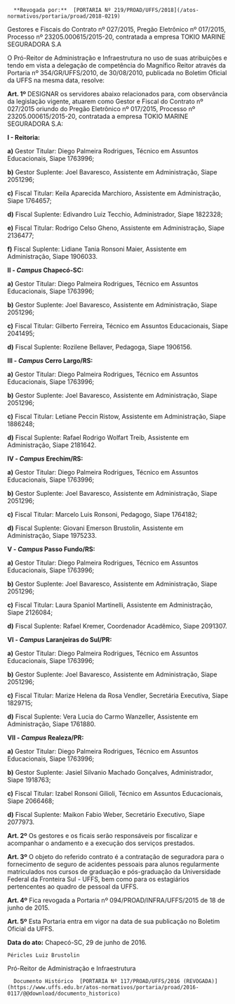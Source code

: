       **Revogada por:**  [PORTARIA Nº 219/PROAD/UFFS/2018](/atos-normativos/portaria/proad/2018-0219) 

   Gestores e Fiscais do Contrato nº 027/2015, Pregão Eletrônico nº 017/2015, Processo nº 23205.000615/2015-20, contratada a empresa TOKIO MARINE SEGURADORA S.A  

O Pró-Reitor de Administração e Infraestrutura no uso de suas atribuições e tendo em vista a delegação de competência do Magnífico Reitor através da Portaria nº 354/GR/UFFS/2010, de 30/08/2010, publicada no Boletim Oficial da UFFS na mesma data, resolve:

 **Art. 1º** DESIGNAR os servidores abaixo relacionados para, com observância da legislação vigente, atuarem como Gestor e Fiscal do Contrato nº 027/2015 oriundo do Pregão Eletrônico nº 017/2015, Processo nº 23205.000615/2015-20, contratada a empresa TOKIO MARINE SEGURADORA S.A:

 **I - Reitoria:**

 **a)** Gestor Titular: Diego Palmeira Rodrigues, Técnico em Assuntos Educacionais, Siape 1763996;

 **b)** Gestor Suplente: Joel Bavaresco, Assistente em Administração, Siape 2051296;

 **c)** Fiscal Titular: Keila Aparecida Marchioro, Assistente em Administração, Siape 1764657;

 **d)** Fiscal Suplente: Edivandro Luiz Tecchio, Administrador, Siape 1822328;

 **e)** Fiscal Titular: Rodrigo Celso Gheno, Assistente em Administração, Siape 2136477;

 **f)** Fiscal Suplente: Lidiane Tania Ronsoni Maier, Assistente em Administração, Siape 1906033.

 **II - *Campus* Chapecó-SC:**

 **a)** Gestor Titular: Diego Palmeira Rodrigues, Técnico em Assuntos Educacionais, Siape 1763996;

 **b)** Gestor Suplente: Joel Bavaresco, Assistente em Administração, Siape 2051296;

 **c)** Fiscal Titular: Gilberto Ferreira, Técnico em Assuntos Educacionais, Siape 2041495;

 **d)** Fiscal Suplente: Rozilene Bellaver, Pedagoga, Siape 1906156.

 **III - *Campus* Cerro Largo/RS:**

 **a)** Gestor Titular: Diego Palmeira Rodrigues, Técnico em Assuntos Educacionais, Siape 1763996;

 **b)** Gestor Suplente: Joel Bavaresco, Assistente em Administração, Siape 2051296;

 **c)** Fiscal Titular: Letiane Peccin Ristow, Assistente em Administração, Siape 1886248;

 **d)** Fiscal Suplente: Rafael Rodrigo Wolfart Treib, Assistente em Administração, Siape 2181642.

 **IV - *Campus* Erechim/RS:**

 **a)** Gestor Titular: Diego Palmeira Rodrigues, Técnico em Assuntos Educacionais, Siape 1763996;

 **b)** Gestor Suplente: Joel Bavaresco, Assistente em Administração, Siape 2051296;

 **c)** Fiscal Titular: Marcelo Luis Ronsoni, Pedagogo, Siape 1764182;

 **d)** Fiscal Suplente: Giovani Emerson Brustolin, Assistente em Administração, Siape 1975233.

 **V - *Campus* Passo Fundo/RS:**

 **a)** Gestor Titular: Diego Palmeira Rodrigues, Técnico em Assuntos Educacionais, Siape 1763996;

 **b)** Gestor Suplente: Joel Bavaresco, Assistente em Administração, Siape 2051296;

 **c)** Fiscal Titular: Laura Spaniol Martinelli, Assistente em Administração, Siape 2126084;

 **d)** Fiscal Suplente: Rafael Kremer, Coordenador Acadêmico, Siape 2091307.

 **VI - *Campus* Laranjeiras do Sul/PR:**

 **a)** Gestor Titular: Diego Palmeira Rodrigues, Técnico em Assuntos Educacionais, Siape 1763996;

 **b)** Gestor Suplente: Joel Bavaresco, Assistente em Administração, Siape 2051296;

 **c)** Fiscal Titular: Marize Helena da Rosa Vendler, Secretária Executiva, Siape 1829715;

 **d)** Fiscal Suplente: Vera Lucia do Carmo Wanzeller, Assistente em Administração, Siape 1761880.

 **VII - *Campus* Realeza/PR:**

 **a)** Gestor Titular: Diego Palmeira Rodrigues, Técnico em Assuntos Educacionais, Siape 1763996;

 **b)** Gestor Suplente: Jasiel Silvanio Machado Gonçalves, Administrador, Siape 1918763;

 **c)** Fiscal Titular: Izabel Ronsoni Gilioli, Técnico em Assuntos Educacionais, Siape 2066468;

 **d)** Fiscal Suplente: Maikon Fabio Weber, Secretário Executivo, Siape 2077973.

 **Art. 2º** Os gestores e os ficais serão responsáveis por fiscalizar e acompanhar o andamento e a execução dos serviços prestados.

 **Art. 3º** O objeto do referido contrato é a contratação de seguradora para o fornecimento de seguro de acidentes pessoais para alunos regularmente matriculados nos cursos de graduação e pós-graduação da Universidade Federal da Fronteira Sul - UFFS, bem como para os estagiários pertencentes ao quadro de pessoal da UFFS.

 **Art. 4º** Fica revogada a Portaria nº 094/PROAD/INFRA/UFFS/2015 de 18 de junho de 2015.

 **Art. 5º** Esta Portaria entra em vigor na data de sua publicação no Boletim Oficial da UFFS.

  

   **Data do ato:** Chapecó-SC, 29 de junho de 2016.   
 

    Péricles Luiz Brustolin   
 Pró-Reitor de Administração e Infraestrutura 

      Documento Histórico  [PORTARIA Nº 117/PROAD/UFFS/2016 (REVOGADA)](https://www.uffs.edu.br/atos-normativos/portaria/proad/2016-0117/@@download/documento_historico)     
      